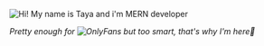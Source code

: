 
![Hi! My name is Taya and i'm MERN developer](https://i.imgur.com/eZjJQCx.png)

*Pretty enough for  ![OnlyFans](https://logowik.com/content/uploads/images/onlyfans-of-icon3771.logowik.com.webp) but too smart, that's why I'm here🤭*

<!--
**TaisiyaGagua/taisiyagagua** is a ✨ _special_ ✨ repository because its `README.md` (this file) appears on your GitHub profile.

Here are some ideas to get you started:

- 🔭 I’m currently working on ...
- 🌱 I’m currently learning ...
- 👯 I’m looking to collaborate on ...
- 🤔 I’m looking for help with ...
- 💬 Ask me about ...
- 📫 How to reach me: ...
- 😄 Pronouns: ...
- ⚡ Fun fact: ...
-->
